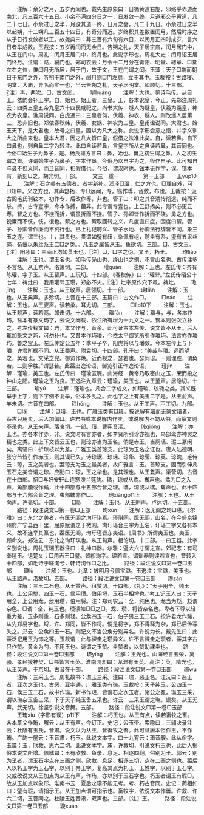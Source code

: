 <!-- { "loadSidebar": true } -->
　　注解：余分之月，五岁再闰也。戴先生原象曰：日循黄道右旋，邪络乎赤道而南北，凡三百六十五日。小余不满四分日之一，日发敛一终，月道邪交乎黄道，凡二十七日。小余过日之半，月逡其道一终，日月之会，凡二十九日。小余过日之半以起朔，十二朔凡三百五十四日，有奇分而近。岁终积其差数置闰月，然后时序之从乎日行发敛者以正。故尧典曰：朞三百有六旬有六日，以闰月正四时成岁，言六日者举成数。玉裁按：五岁再闰而无余日。告朔之礼，天子居宗庙，闰月居门中，从王在门中。周礼：闰月王居门中，终月也。此说字形也。周礼大史：闰月诏王居门终月。注谓：路，寝门也。郑司农云：月令十二月分在靑阳、明堂、緫章、□堂左右之位，惟闰月无所居，居于门，故于文，王在门谓之闰。玉藻：天子□端而朝日于东门之外，听朔于南门之外，闰月则□门左扉，立于其中。玉裁按：古路寝、明堂、大庙，异名而实一也，当云告朔之礼，天子居明堂。如顺切。十三部。〖注〗再，两次。□，古文闰。
　　皇huáng
　　注解：大也。见诗毛传。从自王。依韵会补王字。自，始也。始王者，三皇。王，各本讹皇，今正。先郑注周礼云：四类三皇五帝九皇六十四民咸祀之。尚书大传：燧人为燧皇，伏羲为羲皇，神农为农皇。谯周说同。白虎通曰：三皇者何，伏羲、神农、燧人。则改燧人居第三，恐非旧也。郑依春秋纬，伏羲、女娲、神农为三皇。皇甫谧说同。大君也。始王天下，是大君也，故号之曰皇，因以为凡大之称。此说字形会意之恉，幷字义训大之所由来也。皇本大君，因之凡大皆曰皇，假借之法准此矣。自，读若鼻。自下曰鼻也，则自鼻二字为转注。此曰自读若鼻，言皇字所从之自读若鼻，其音同也。今俗□始生子为鼻子，是。杨氏雄方言曰：鼻，始也。嘼之初生谓之鼻，人之初生谓之首。许谓始生子为鼻子，字本作鼻，今俗乃以自字为之，径作自子。此可知自与鼻不但义同，而且音同，相假借也。今俗，谓汉时也。铉本无作字，误。锴本有，新刻□之。胡光切。十部。
　　文三　重一
　　
　　第一玉部
　　玉yùp10上
　　注解：石之美有五德者。者字新补。润泽□温，仁之方也。□理自外，可□知中，义之方也。其声舒扬，专□远闻，专，锴作尃，音敷，布也。玉裁按：汲古阁毛氏刊铉本，初作专，后改作尃，非也。管子曰：叩之其音清抟彻远，纯而不杀。抟，古专壹字，今本作搏，葢非。此专谓专壹也。上云舒扬矣，则不必更云尃。智之方也。不桡而折，谓虽折而不挠。管子、孙卿皆作折而不硗。勇之方也。锐廉而不忮，忮，很也。絜之方也。絜取圜转之义，凡度直曰度，围度曰絜。管子、孙卿皆作廉而不刿行也。已上礼记聘义、管子水地、孙卿法行辞皆不同。象三玉之连。谓三也。丨，其贯也。贯谓如璧有纽，杂佩有组，聘圭有系，瑬有五采丝绳，荀偃以朱丝系玉二□之类。。凡玉之属皆从玉。鱼欲切。三部。□，古文玉。〖注〗阳冰曰：三画正均如贯玉也。〖注〗□，□字之伪。又玊，朽玊。
　　璙liáo
　　注解：玉也。谓玉名也。如毛传凫山也、绎山也之例，不言山名也。古传注多不言名。从王尞声。洛箫切。二部。
　　瓘guàn
　　注解：玉也。左氏传：齐有陈瓘，字子玉。从王雚声。工玩切。十四部。《春秋传》曰：“瓘斝。”左氏传昭公十七年：禆灶曰：我用瓘斝玉瓒，郑必不火。〖注〗灶字原作穴下黾。裨灶。
　　璥jǐng
　　注解：玉也。从王敬声。居领切。十一部。
　　琠tiǎn
　　注解：玉也。从王典声。多殄切。古音在十三部。玉篇曰：古文作□。
　　□náo
　　注解：玉也。从王夒声。读若柔。耳尤切。三部。
　　□lìp10下
　　注解：玉也。从王毄声，读若鬲。郞击切。十六部。
　　璠fán
　　注解：璠与，与，各本作玙。铉本有篆文玙字，云说文阙载，依注所有增为十九文之一。锴本则张次立补之。考左传释文曰：玙，本又作与，音余。此可证古本左传、说文皆不从王。后人辄加篆文之玙，可勿补也。又各本作玙璠，今依太平御览所引作璠玙。法言亦作璠玙。鲁之宝玉。左氏传定公五年：季平子卒，阳虎将以与璠敛。今本左传上与下璠，许君所据不同。从王番声。附袁切。十四部。孔子曰：“美哉与璠。远而望之，奂若也。文采之皃。御览作焕。近而视之，瑟若也。瑟同璱。一则理胜，谓奂若。二则孚胜。”谓瑟若。此葢出逸论语，御览引正作逸论语。
　　瑾jǐn
　　注解：瑾瑜，美玉也。左氏传曰：瑾瑜匿瑕。山海经：黄帝乃取密山之玉，荣而投之钟山之阳。瑾瑜之玉为良。王逸注九章云：瑾瑜，美玉也。从王堇声。居隐切。十三部。
　　瑜yú
　　注解：瑾瑜也。凡合二字成文，如瑾瑜、玟瑰之类，其义旣举于上字，则下字例不复举，俗本多乱之。此也字之上有美玉二字是。从王俞声。羊朱切。古音在四部。
　　玒hóng
　　注解：玉也。从王工声。戸工切。九部。
　　□lái
　　注解：□瓄，玉也。广雅玉类有□瓄。按说解有瓄而无篆文瓄者，葢古只用卖，后人加偏□。许君书或本说解内作卖，或说解内不妨从俗，而篆文则不录也。从王来声。落哀切。一部。瓄，曹宪音渎。
　　琼qióng
　　注解：亦玉也。亦各本作赤，非。说文时有言亦者，如李贤所引诊亦视也，鸟部鸾亦神灵之精也之类。此上下文皆云玉也，则琼亦当为玉名。倘是赤玉，当厕璊、瑕二篆闲矣。离骚曰：折琼枝以为羞。广雅玉类首琼支。此琼为玉名之证也。唐人陆德明、张守节皆引作赤玉，则其误已久。诗琼琚、琼瑶、琼华、琼莹、琼英、琼瑰，毛传云：琼，玉之美者也。葢琼支为玉之最美者，故广雅言：玉，首琼支。因而引伸凡玉石之美皆谓之琼。应劭曰：琼，玉之华也。是其理也。从王敻声。渠营切。古音在十四部。招□与奸安轩山连寒湲兰筵韵。璚，琼或从矞。巂声也。矞为□之入声，角部觼或作鐍，此十四部与十五部合音之理。瓗，琼或从瓗。巂声也。此十四部与十六部合音之理。虫部蠵亦作□。
　　珦xiàngp11上
　　注解：玉也。从王向声。许亮切。十部。
　　□là
　　注解：玉也。从王剌声。卢达切。十五部。
　　路径：段注说文□第一卷□玉部
　　珣xún
　　注解：医无闾之珣□璂。《尔雅》曰：东北之美者，有医无闾之珣玗琪焉。璂琪同。医无闾，山名，在今盛京锦州府广宁县西十里，屈原赋谓之于微闾。珣玗璂合三字为玉名，玗璂二字又各有本义，故不连举其篆也，葢医无闾，珣玗璂皆东夷语。《周书》所谓夷玉也。夷玉，顾命文。郑注云：东北之珣玗琪也。从王旬声。相伦切。十二部。一曰玉器。此字义别说也。周礼玉瑞玉器注曰：礼神曰器。尔雅：璧大六寸谓之宣。郊祀志：有司奉瑄玉。诅楚文：□用吉王□璧。皆卽珣字。读若宣。谓训器则读若宣也，音转入十四部，如毛诗于嗟洵兮，韩诗洵作□之比。
　　路径：段注说文□第一卷□玉部
　　璐lù
　　注解：玉也。九章：被明月兮佩宝璐。玉逸注：宝璐，美玉也。从王路声。洛故切。五部。
　　路径：段注说文□第一卷□玉部
　　瓒zàn
　　注解：三玉二石也。从王赞声。徂赞切。十四部。《礼》：“天子用全，纯玉也。上公用駹，四玉一石。侯用瓒。伯用埒，玉石半相埒也。”考工记玉人曰：天子用全，上公用龙，矦用瓒，伯用将。注：郑司农云：全，纯色也。龙当为尨，尨谓杂色。□谓：全，纯玉也。瓒读如□□之□。龙、瓒、将皆杂名也。卑者下尊以轻重为差，玉多则重，石多则轻。公矦四玉一石，伯子男三玉二石。按许君龙作駹，从先郑易字也。埒，许、郑同，皆不作将。倘是将字，郑不得释为杂，郑已后传写失之。郑云：公矦四玉一石。则记文不当公矦分别异名。许说为长。戴先生曰：此葢泛记用玉为饰之等。玉裁谓：此与祼圭之瓒异义。许不言祼圭之瓒者，葢其字古只作赞。黄金为勺，不用玉也。诗谓之玉赞。圭赞者，以赞助祼圭也。
　　路径：段注说文□第一卷□玉部
　　瑛yīng
　　注解：玉光也。山海经言玉荣，离骚、孝经援神契、□书皆言玉英。淮南鸿烈曰：龙渊有玉英。高注：英，精光也。从王英声。于京切。古音在十部。
　　路径：段注说文□第一卷□玉部
　　璑wú
　　注解：三采玉也。周礼故书：璑玉三采。注曰：璑，恶玉名。江沅曰：恶王者，亚次之玉也。古恶、亚字通。广雅玉类有璑。玉裁按：天子纯玉，公四玉一石，侯三玉二石，故书作璑。新书作珉，皆谓石之次玉者。诸公之冕，璑玉三采，谓以璑杂玉备三采，下于天子纯玉备五采也。许云：三采玉谓之璑。误矣。从王无声。武无切。徐坚引说文音舞。五部。
　　路径：段注说文□第一卷□玉部
　　玊珛xiù（字形有误）p11下
　　注解：朽玉也。从王有点，读若畜牧之畜。各本篆文作珛，解云：从王有声。今订正。史记：公玉带。索隐曰：三辅决录注云：杜陵有玉氏，音肃。说文以为从王，音畜牧之畜。此可证唐本但作玉，不作珛。广韵一屋云：玉音肃，朽玉。此说文本字。四十九宥云：珛音齅。此从俗字。玉篇：玉，欣救、思六二切。此说文本字。珛，许救切，引说文朽玉也，此后人据俗本说文所增。佩觿曰：玉有欣救、鱼录、息足、相逐四翻，俗别为玊。郭云：别为玊者，谓玉石字点在三画之侧。欣救、息足、相逐三切，点在二画之侧也。葢后人以朽玉字为玉石字，以别于帝王字。复高其点为朽玉，玉姓字，以别于玉石字。又或改说文从王加点为从王有声，作珛，亦以别于玉石字也。朽玉者谓玉有瑕□，故从玉加点以象形。淮南书云：夏后之璜不能无考。考、朽古音同。史记：蔺相如曰：璧有瑕，请指示王。从王加点谓可指示也。畜牧字，依说文本作嘼。许救、许六二切，玉音同之。杜陵玉姓音肃，双声也。三部。〖注〗玊。
　　路径：段注说文□第一卷□玉部
　　璇xuán

